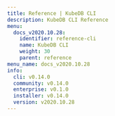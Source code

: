 ```yaml
---
title: Reference | KubeDB CLI
description: KubeDB CLI Reference
menu:
  docs_v2020.10.28:
    identifier: reference-cli
    name: KubeDB CLI
    weight: 30
    parent: reference
menu_name: docs_v2020.10.28
info:
  cli: v0.14.0
  community: v0.14.0
  enterprise: v0.1.0
  installer: v0.14.0
  version: v2020.10.28
---
```


